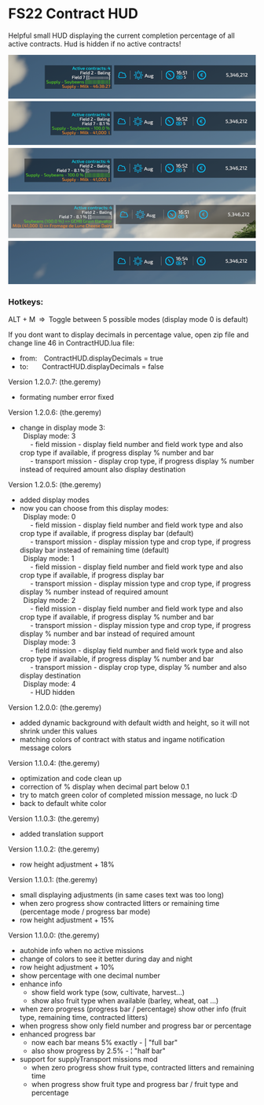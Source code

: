 # FS22 Contract HUD

Helpful small HUD displaying the current completion percentage of all active contracts. Hud is hidden if no active contracts!

![](screenshots/final_example.png?raw=true)

### Hotkeys:
ALT + M&ensp;=>&ensp;Toggle between 5 possible modes (display mode 0 is default)

If you dont want to display decimals in percentage value, open zip file and change line 46 in ContractHUD.lua file:
- from:&emsp;ContractHUD.displayDecimals = true
- to:&emsp;&emsp;ContractHUD.displayDecimals = false

Version 1.2.0.7: (the.geremy)
- formating number error fixed

Version 1.2.0.6: (the.geremy)
- change in display mode 3:
    <br>&ensp;Display mode: 3
    <br>&ensp;&emsp;- field mission - display field number and field work type and also crop type if available, if progress display % number and bar
    <br>&ensp;&emsp;- transport mission - display crop type, if progress display % number instead of required amount also display destination

Version 1.2.0.5: (the.geremy)
- added display modes
- now you can choose from this display modes:
    <br>&ensp;Display mode: 0
    <br>&ensp;&emsp;- field mission - display field number and field work type and also crop type if available, if progress display bar (default)
    <br>&ensp;&emsp;- transport mission - display mission type and crop type, if progress display bar instead of remaining time (default)
    <br>&ensp;Display mode: 1
    <br>&ensp;&emsp;- field mission - display field number and field work type and also crop type if available, if progress display bar
    <br>&ensp;&emsp;- transport mission - display mission type and crop type, if progress display % number instead of required amount
    <br>&ensp;Display mode: 2
    <br>&ensp;&emsp;- field mission - display field number and field work type and also crop type if available, if progress display % number and bar
    <br>&ensp;&emsp;- transport mission - display mission type and crop type, if progress display % number and bar instead of required amount
    <br>&ensp;Display mode: 3
    <br>&ensp;&emsp;- field mission - display field number and field work type and also crop type if available, if progress display % number and bar
    <br>&ensp;&emsp;- transport mission - display crop type, display % number and also display destination
    <br>&ensp;Display mode: 4
    <br>&ensp;&emsp;- HUD hidden

Version 1.2.0.0: (the.geremy)
- added dynamic background with default width and height, so it will not shrink under this values
- matching colors of contract with status and ingame notification message colors

Version 1.1.0.4: (the.geremy)
- optimization and code clean up
- correction of % display when decimal part below 0.1
- try to match green color of completed mission message, no luck :D
- back to default white color

Version 1.1.0.3: (the.geremy)
- added translation support

Version 1.1.0.2: (the.geremy)
- row height adjustment + 18%

Version 1.1.0.1: (the.geremy)
- small displaying adjustments (in same cases text was too long)
- when zero progress show contracted litters or remaining time (percentage mode / progress bar mode)
- row height adjustment + 15%

Version 1.1.0.0: (the.geremy)
- autohide info when no active missions
- change of colors to see it better during day and night
- row height adjustment + 10%
- show percentage with one decimal number
- enhance info
    - show field work type (sow, cultivate, harvest...)
    - show also fruit type when available (barley, wheat, oat ...)
- when zero progress (progress bar / percentage) show other info (fruit type, remaining time, contracted litters)
- when progress show only field number and progress bar or percentage
- enhanced progress bar
    - now each bar means 5% exactly - | "full bar"
    - also show progress by 2.5% - ¦ "half bar"
- support for supplyTransport missions mod
    - when zero progress show fruit type, contracted litters and remaining time
    - when progress show fruit type and progress bar / fruit type and percentage
